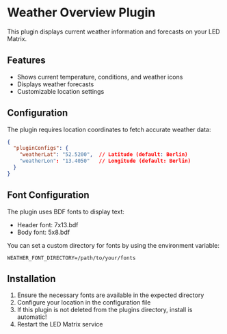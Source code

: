 # Weather Overview Plugin

This plugin displays current weather information and forecasts on your LED Matrix.

## Features

- Shows current temperature, conditions, and weather icons
- Displays weather forecasts
- Customizable location settings

## Configuration

The plugin requires location coordinates to fetch accurate weather data:

```json
{
  "pluginConfigs": {
    "weatherLat": "52.5200",  // Latitude (default: Berlin)
    "weatherLon": "13.4050"   // Longitude (default: Berlin)
  }
}
```

## Font Configuration

The plugin uses BDF fonts to display text:
- Header font: 7x13.bdf 
- Body font: 5x8.bdf

You can set a custom directory for fonts by using the environment variable:
```
WEATHER_FONT_DIRECTORY=/path/to/your/fonts
```

## Installation
1. Ensure the necessary fonts are available in the expected directory
2. Configure your location in the configuration file
3. If this plugin is not deleted from the plugins directory, install is automatic!
4. Restart the LED Matrix service
